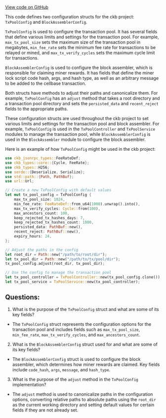 [View code on GitHub](https://github.com/nervosnetwork/ckb/blob/develop/util/app-config/src/configs/tx_pool.rs)

This code defines two configuration structs for the ckb project: `TxPoolConfig` and `BlockAssemblerConfig`.

`TxPoolConfig` is used to configure the transaction pool. It has several fields that define various limits and settings for the transaction pool. For example, `max_tx_pool_size` sets the maximum size of the transaction pool in megabytes, `min_fee_rate` sets the minimum fee rate for transactions to be relayed or mined, and `max_tx_verify_cycles` sets the maximum cycle limit for transactions.

`BlockAssemblerConfig` is used to configure the block assembler, which is responsible for claiming miner rewards. It has fields that define the miner lock script code hash, args, and hash type, as well as an arbitrary message to be added to the cellbase transaction.

Both structs have methods to adjust their paths and canonicalize them. For example, `TxPoolConfig` has an `adjust` method that takes a root directory and a transaction pool directory and sets the `persisted_data` and `recent_reject` fields to the appropriate paths.

These configuration structs are used throughout the ckb project to set various limits and settings for the transaction pool and block assembler. For example, `TxPoolConfig` is used in the `TxPoolController` and `TxPoolService` modules to manage the transaction pool, while `BlockAssemblerConfig` is used in the `BlockAssembler` module to configure the block assembler.

Here is an example of how `TxPoolConfig` might be used in the ckb project:

```rust
use ckb_jsonrpc_types::FeeRateDef;
use ckb_types::core::{Cycle, FeeRate};
use ckb_types::H256;
use serde::{Deserialize, Serialize};
use std::path::{Path, PathBuf};
use url::Url;

// Create a new TxPoolConfig with default values
let mut tx_pool_config = TxPoolConfig {
    max_tx_pool_size: 1024,
    min_fee_rate: FeeRateDef::from_u64(1000).unwrap().into(),
    max_tx_verify_cycles: Cycle::from(100),
    max_ancestors_count: 100,
    keep_rejected_tx_hashes_days: 7,
    keep_rejected_tx_hashes_count: 1000,
    persisted_data: PathBuf::new(),
    recent_reject: PathBuf::new(),
    expiry_hours: 24,
};

// Adjust the paths in the config
let root_dir = Path::new("/path/to/root/dir");
let tx_pool_dir = Path::new("/path/to/tx/pool/dir");
tx_pool_config.adjust(root_dir, tx_pool_dir);

// Use the config to manage the transaction pool
let tx_pool_controller = TxPoolController::new(tx_pool_config.clone());
let tx_pool_service = TxPoolService::new(tx_pool_controller);
```
## Questions:
 1. What is the purpose of the `TxPoolConfig` struct and what are some of its key fields?
- The `TxPoolConfig` struct represents the configuration options for the transaction pool and includes fields such as `max_tx_pool_size`, `min_fee_rate`, `max_tx_verify_cycles`, and `max_ancestors_count`.
2. What is the `BlockAssemblerConfig` struct used for and what are some of its key fields?
- The `BlockAssemblerConfig` struct is used to configure the block assembler, which determines how miner rewards are claimed. Key fields include `code_hash`, `args`, `message`, and `hash_type`.
3. What is the purpose of the `adjust` method in the `TxPoolConfig` implementation?
- The `adjust` method is used to canonicalize paths in the configuration options, converting relative paths to absolute paths using the `root_dir` as the current working directory and setting default values for certain fields if they are not already set.
